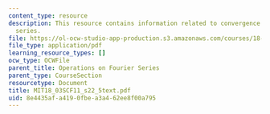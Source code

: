 ```yaml
---
content_type: resource
description: This resource contains information related to convergence of fourier
  series.
file: https://ol-ocw-studio-app-production.s3.amazonaws.com/courses/18-03sc-differential-equations-fall-2011/8e4435afa4190fbea3a462ee8f00a795_MIT18_03SCF11_s22_5text.pdf
file_type: application/pdf
learning_resource_types: []
ocw_type: OCWFile
parent_title: Operations on Fourier Series
parent_type: CourseSection
resourcetype: Document
title: MIT18_03SCF11_s22_5text.pdf
uid: 8e4435af-a419-0fbe-a3a4-62ee8f00a795
---
```

